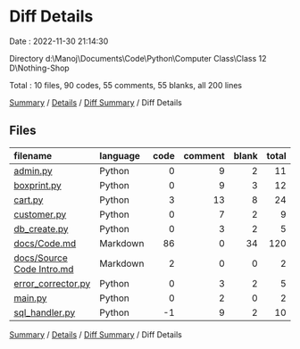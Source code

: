 # Diff Details

Date : 2022-11-30 21:14:30

Directory d:\\Manoj\\Documents\\Code\\Python\\Computer Class\\Class 12 D\\Nothing-Shop

Total : 10 files,  90 codes, 55 comments, 55 blanks, all 200 lines

[Summary](results.md) / [Details](details.md) / [Diff Summary](diff.md) / Diff Details

## Files
| filename | language | code | comment | blank | total |
| :--- | :--- | ---: | ---: | ---: | ---: |
| [admin.py](/admin.py) | Python | 0 | 9 | 2 | 11 |
| [boxprint.py](/boxprint.py) | Python | 0 | 9 | 3 | 12 |
| [cart.py](/cart.py) | Python | 3 | 13 | 8 | 24 |
| [customer.py](/customer.py) | Python | 0 | 7 | 2 | 9 |
| [db_create.py](/db_create.py) | Python | 0 | 3 | 2 | 5 |
| [docs/Code.md](/docs/Code.md) | Markdown | 86 | 0 | 34 | 120 |
| [docs/Source Code Intro.md](/docs/Source%20Code%20Intro.md) | Markdown | 2 | 0 | 0 | 2 |
| [error_corrector.py](/error_corrector.py) | Python | 0 | 3 | 2 | 5 |
| [main.py](/main.py) | Python | 0 | 2 | 0 | 2 |
| [sql_handler.py](/sql_handler.py) | Python | -1 | 9 | 2 | 10 |

[Summary](results.md) / [Details](details.md) / [Diff Summary](diff.md) / Diff Details